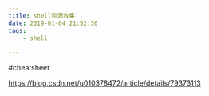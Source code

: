 ```yaml
---
title: shell资源收集
date: 2019-01-04 21:52:30
tags:
	- shell

---
```






#cheatsheet

https://blog.csdn.net/u010378472/article/details/79373113

